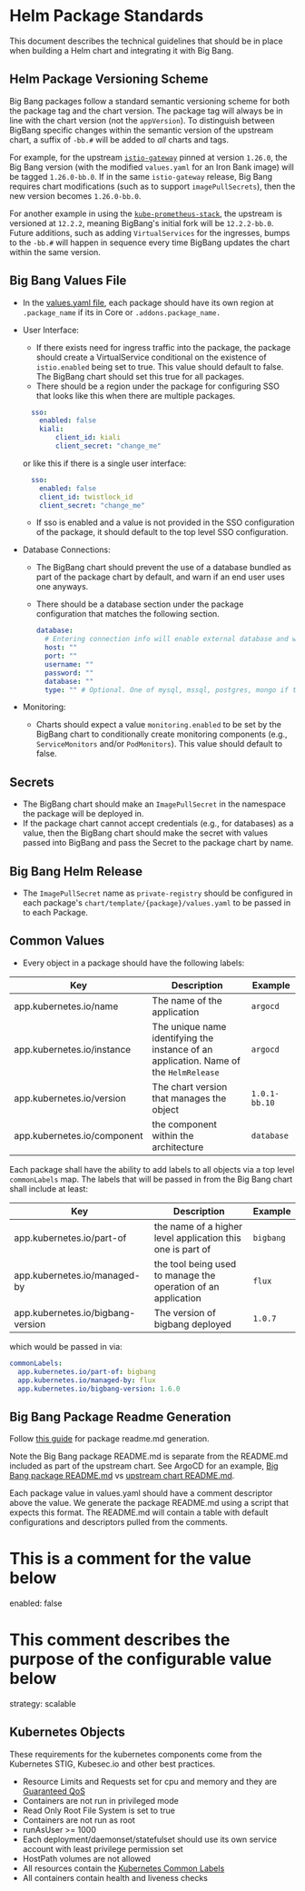# Helm Package Standards

This document describes the technical guidelines that should be in place when building a Helm chart and integrating it with Big Bang. 

## Helm Package Versioning Scheme

Big Bang packages follow a standard semantic versioning scheme for both the package tag and the chart version. The package tag will always be in line with the chart version (not the `appVersion`). To distinguish between BigBang specific changes within the semantic version of the upstream chart, a suffix of `-bb.#` will be added to _all_ charts and tags.

For example, for the upstream [`istio-gateway`](https://github.com/istio/istio/tree/1.26.0/manifests/charts/gateway) pinned at version `1.26.0`, the Big Bang version (with the modified `values.yaml` for an Iron Bank image) will be tagged `1.26.0-bb.0`. If in the same `istio-gateway` release, Big Bang requires chart modifications (such as to support `imagePullSecrets`), then the new version becomes `1.26.0-bb.0`.

For another example in using the [`kube-prometheus-stack`](https://github.com/prometheus-community/helm-charts/tree/kube-prometheus-stack-12.2.2/charts/kube-prometheus-stack), the upstream is versioned at `12.2.2`, meaning BigBang's initial fork will be `12.2.2-bb.0`. Future additions, such as adding `VirtualServices` for the ingresses, bumps to the `-bb.#` will happen in sequence every time BigBang updates the chart within the same version.

## Big Bang Values File

* In the [values.yaml file](../../../../chart/values.yaml), each package should have its own region at `.package_name` if its in Core or `.addons.package_name.`
* User Interface:
    * If there exists need for ingress traffic into the package, the package should create a VirtualService conditional on the existence of `istio.enabled` being set to true. This value should default to false.  The BigBang chart should set this true for all packages.
    * There should be a region under the package for configuring SSO that looks like this when there are multiple packages.

    ```yaml
      sso:
        enabled: false
        kiali:
            client_id: kiali
            client_secret: "change_me"
    ```

    or like this if there is a single user interface:

    ```yaml
      sso:
        enabled: false
        client_id: twistlock_id
        client_secret: "change_me"
    ```

   * If sso is enabled and a value is not provided in the SSO configuration of the package, it should default to the top level SSO configuration.
* Database Connections:
    * The BigBang chart should prevent the use of a database bundled as part of the package chart by default, and warn if an end user uses one anyways.
    * There should be a database section under the package configuration that matches the following section.

      ```yaml
      database:
        # Entering connection info will enable external database and will auto-create any required secrets.
        host: ""
        port: ""
        username: ""
        password: ""
        database: ""
        type: "" # Optional. One of mysql, mssql, postgres, mongo if ther
      ```

* Monitoring:
    * Charts should expect a value `monitoring.enabled` to be set by the BigBang chart to conditionally create monitoring components (e.g., `ServiceMonitors` and/or `PodMonitors`). This value should default to false.


## Secrets

* The BigBang chart should make an `ImagePullSecret` in the namespace the package will be deployed in.
* If the package chart cannot accept credentials (e.g., for databases) as a value, then the BigBang chart should make the secret with values passed into BigBang and pass the Secret to the package chart by name.  

## Big Bang Helm Release

* The `ImagePullSecret` name as `private-registry` should be configured in each package's `chart/template/{package}/values.yaml` to be passed in to each Package.

## Common Values

* Every object in a package should have the following labels:

| Key | Description | Example |
| ------| -------| ------|
| app.kubernetes.io/name | The name of the application  | `argocd` |
| app.kubernetes.io/instance | The unique name identifying the instance of an application. Name of the `HelmRelease` | `argocd`
| app.kubernetes.io/version | The chart version that manages the object | `1.0.1-bb.10`
| app.kubernetes.io/component | the component within the architecture | `database` |

Each package shall have the ability to add labels to all objects via a top level `commonLabels` map.  The labels that will be passed in from
the Big Bang chart shall include at least:

| Key | Description | Example |
| ------| -------| ------|
| app.kubernetes.io/part-of | the name of a higher level application this one is part of | `bigbang` |
| app.kubernetes.io/managed-by | the tool being used to manage the operation of an application | `flux` |
| app.kubernetes.io/bigbang-version | The version of bigbang deployed | `1.0.7` |

which would be passed in via:

```yaml
commonLabels:
  app.kubernetes.io/part-of: bigbang
  app.kubernetes.io/managed-by: flux
  app.kubernetes.io/bigbang-version: 1.6.0
```

## Big Bang Package Readme Generation

Follow [this guide](https://repo1.dso.mil/big-bang/product/packages/gluon/-/blob/master/docs/bb-package-readme.md?ref_type=heads) for package readme.md generation.

Note the Big Bang package README.md is separate from the README.md included as part of the upstream chart. See ArgoCD for an example, [Big Bang package README.md](https://repo1.dso.mil/big-bang/product/packages/argocd/-/blob/main/README.md?ref_type=heads) vs [upstream chart README.md](https://repo1.dso.mil/big-bang/product/packages/argocd/-/blob/main/chart/README.md?ref_type=heads).

Each package value in values.yaml should have a comment descriptor above the value. We generate the package README.md using a script that expects this format. The README.md will contain a table with default configurations and descriptors pulled from the comments.

# This is a comment for the value below
enabled: false

# This comment describes the purpose of the configurable value below
strategy: scalable

## Kubernetes Objects

These requirements for the kubernetes components come from the Kubernetes STIG, Kubesec.io and other best practices.

* Resource Limits and Requests set for cpu and memory and they are [Guaranteed QoS](https://kubernetes.io/docs/tasks/configure-pod-container/quality-service-pod/#create-a-pod-that-gets-assigned-a-qos-class-of-guaranteed)
* Containers are not run in privileged mode
* Read Only Root File System is set to true
* Containers are not run as root
* runAsUser >= 1000
* Each deployment/daemonset/statefulset should use its own service account with least privilege permission set
* HostPath volumes are not allowed
* All resources contain the [Kubernetes Common Labels](https://kubernetes.io/docs/concepts/overview/working-with-objects/common-labels/)
* All containers contain health and liveness checks
